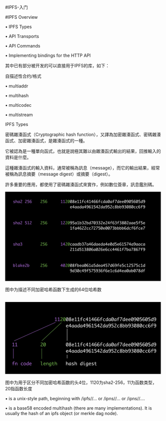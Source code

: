 #IPFS-入门

#IPFS Overview

•	IPFS Types

•	API Transports

•	API Commands

•	Implementing bindings for the HTTP API

其中已有部分被开发的可以直接用于IPFS的库，如下：

自描述性合约/格式

•	multiaddr

•	multihash

•	multicodec

•	multistream

IPFS Types

密碼雜湊函式（Cryptographic hash function），又譯為加密雜湊函式、密碼雜湊函式、加密雜湊函式，是雜湊函式的一種。

它被認為是一種單向函式，也就是說極其難以由雜湊函式輸出的結果，回推輸入的資料是什麼。

這種雜湊函式的輸入資料，通常被稱為訊息（message），而它的輸出結果，經常被稱為訊息摘要（message digest）或摘要（digest）。

許多重要的應用，都使用了密碼雜湊函式來實作，例如數位簽章，訊息鑑別碼。
 
 ![image](https://github.com/xiewanjing/IPFS-/blob/master/sha.png)
 
 图中为描述不同加密哈希函数下生成的64位哈希数
 
  ![image](https://github.com/xiewanjing/IPFS-/blob/master/sha2-256.png)
 
 图中为用于区分不同加密哈希函数的头4位，1120为sha2-256，11为函数类型，20指函数长度

•<ipfs-path> is a unix-style path, beginning with /ipfs/<hash>/... or /ipns/<hash>/... or /ipns/<domain>/....

•	<hash> is a base58 encoded multihash (there are many implementations). It is usually the hash of an ipfs object (or merkle dag node).
